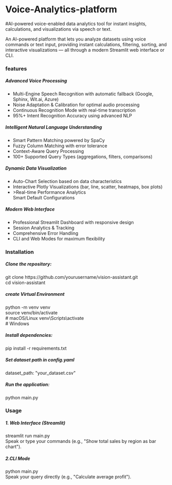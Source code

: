 # Voice-Analytics-platform
#AI-powered voice-enabled data analytics tool for instant insights, calculations, and visualizations via speech or text.

An AI-powered platform that lets you analyze datasets using voice commands or text input, providing instant calculations, filtering, sorting, and interactive visualizations — all through a modern Streamlit web interface or CLI.
<h3>features</h3>
<h5>Advanced Voice Processing</h5>
<ul>
  <li>Multi-Engine Speech Recognition with automatic fallback (Google, Sphinx, Wit.ai, Azure)</li>
  <li>Noise Adaptation & Calibration for optimal audio processing</li>
  <li>Continuous Recognition Mode with real-time transcription</li>
  <li>95%+ Intent Recognition Accuracy using advanced NLP</li>
</ul>
<h5>Intelligent Natural Language Understanding</h5>
<ul>
<li>Smart Pattern Matching powered by SpaCy</li>
<li>Fuzzy Column Matching with error tolerance</li>
<li>Context-Aware Query Processing</li>
<li>100+ Supported Query Types (aggregations, filters, comparisons)</li>
</ul>
 <h5>Dynamic Data Visualization</h5>
<ul>
<li>Auto-Chart Selection based on data characteristics</li>
<li>Interactive Plotly Visualizations (bar, line, scatter, heatmaps, box plots)</li>
<li>>Real-time Performance Analytics</li
<li>Smart Default Configurations</li>
</ul>
<h5>Modern Web Interface</h5>
<ul>
<li>Professional Streamlit Dashboard with responsive design</li>
<li>Session Analytics & Tracking</li>
<li>Comprehensive Error Handling</li>
<li>CLI and Web Modes for maximum flexibility</li>
</ul>
<h3>Installation</h3>
<h5>Clone the repository:</h5>
git clone https://github.com/yourusername/vision-assistant.git<br>
cd vision-assistant<br>
<h5>create Virtual Environment</h5>
python -m venv venv<br>
source venv/bin/activate <br>  # macOS/Linux
venv\Scripts\activate <br>     # Windows

<h5>Install dependencies: </h5>
pip install -r requirements.txt<br>
<h5>Set dataset path in config.yaml</h5>
dataset_path: "your_dataset.csv"
<h5>Run the application:</h5>
python main.py<br>

<h3>Usage</h3>
<h5>1. Web Interface (Streamlit)</h5>
streamlit run main.py<br>
Speak or type your commands (e.g., "Show total sales by region as bar chart").
<h5>2.CLI Mode</h5>
python main.py<br>
Speak your query directly (e.g., "Calculate average profit").



